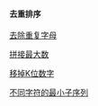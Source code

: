 #### 去重排序

[去除重复字母](https://github.com/dsaco/leetcode/blob/master/316.%20%E5%8E%BB%E9%99%A4%E9%87%8D%E5%A4%8D%E5%AD%97%E6%AF%8D.md)

[拼接最大数](https://github.com/dsaco/leetcode/blob/master/321.%20%E6%8B%BC%E6%8E%A5%E6%9C%80%E5%A4%A7%E6%95%B0.md)

[移掉K位数字](https://github.com/dsaco/leetcode/blob/master/402.%20%E7%A7%BB%E6%8E%89K%E4%BD%8D%E6%95%B0%E5%AD%97.md)

[不同字符的最小子序列](https://github.com/dsaco/leetcode/blob/master/1081.%20%E4%B8%8D%E5%90%8C%E5%AD%97%E7%AC%A6%E7%9A%84%E6%9C%80%E5%B0%8F%E5%AD%90%E5%BA%8F%E5%88%97.md)